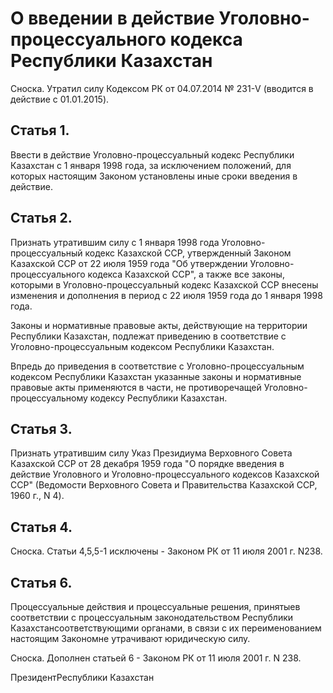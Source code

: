 # О введении в действие Уголовно-процессуального кодекса Республики Казахстан

Сноска. Утратил силу Кодексом РК от 04.07.2014 № 231-V (вводится в действие с 01.01.2015).

## Статья 1.

Ввести в действие Уголовно-процессуальный кодекс Республики Казахстан с 1 января 1998 года, за исключением положений, для которых настоящим Законом установлены иные сроки введения в действие.

## Статья 2.

Признать утратившим силу с 1 января 1998 года Уголовно-процессуальный кодекс Казахской ССР, утвержденный Законом Казахской ССР от 22 июля 1959 года "Об утверждении Уголовно-процессуального кодекса Казахской ССР", а также все законы, которыми в Уголовно-процессуальный кодекс Казахской ССР внесены изменения и дополнения в период с 22 июля 1959 года до 1 января 1998 года.

Законы и нормативные правовые акты, действующие на территории Республики Казахстан, подлежат приведению в соответствие с Уголовно-процессуальным кодексом Республики Казахстан.

Впредь до приведения в соответствие с Уголовно-процессуальным кодексом Республики Казахстан указанные законы и нормативные правовые акты применяются в части, не противоречащей Уголовно-процессуальному кодексу Республики Казахстан.

## Статья 3.

Признать утратившим силу Указ Президиума Верховного Совета Казахской ССР от 28 декабря 1959 года "О порядке введения в действие Уголовного и Уголовно-процессуального кодексов Казахской ССР" (Ведомости Верховного Совета и Правительства Казахской ССР, 1960 г., N 4).

## Статья 4.

Сноска. Статьи 4,5,5-1 исключены - Законом РК от 11 июля 2001 г. N238.

## Статья 6.

Процессуальные действия и процессуальные решения, принятыев соответствии с процессуальным законодательством Республики Казахстансоответствующими органами, в связи с их переименованием настоящим Закономне утрачивают юридическую силу.

Сноска. Дополнен статьей 6 - Законом РК от 11 июля 2001 г. N 238.

ПрезидентРеспублики Казахстан

